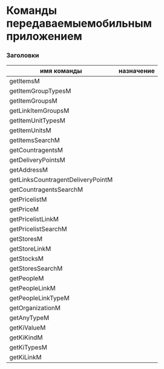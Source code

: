 # Команды передаваемыемобильным приложением
### Заголовки
имя команды                       |     назначение |
----------------------------------|----------------
getItemsM                         |  
getItemGroupTypesM                |  
getItemGroupsM                    |  
getLinkItemGroupsM                |  
getItemUnitTypesM                 |  
getItemUnitsM                     |  
getItemsSearchM                   |  
getCountragentsM                  |  
getDeliveryPointsM                |  
getAddressM                       |  
getLinksCountragentDeliveryPointM |  
getCountragentsSearchM            |  
getPricelistM                     |  
getPriceM                         |  
getPricelistLinkM                 |  
getPricelistSearchM               |  
getStoresM                        |  
getStoreLinkM                     |  
getStocksM                        |  
getStoresSearchM                  |  
getPeopleM                        |  
getPeopleLinkM                    |  
getPeopleLinkTypeM                |  
getOrganizationM                  |  
getAnyTypeM                       |  
getKiValueM                       |  
getKiKindM                        |  
getKiTypesM                       |  
getKiLinkM                        |  
